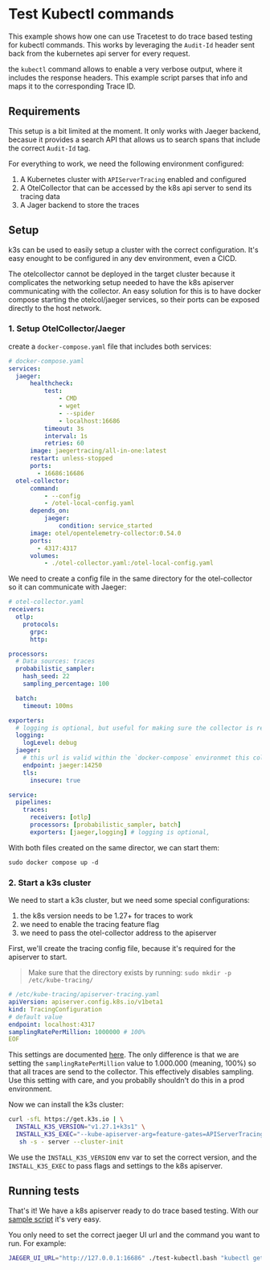 # Test Kubectl commands

This example shows how one can use Tracetest to do trace based testing for kubectl commands. This works by leveraging the `Audit-Id` header sent back from the kubernetes api server for every request.

the `kubectl` command allows to enable a very verbose output, where it includes the response headers. This example script parses that info and maps it to the corresponding Trace ID.

## Requirements

This setup is a bit limited at the moment. It only works with Jaeger backend, becasue it provides a search API that allows us to search spans that include the correct `Audit-Id` tag.

For everything to work, we need the following environment configured:

1. A Kubernetes cluster with `APIServerTracing` enabled and configured
2. A OtelCollector that can be accessed by the k8s api server to send its tracing data
3. A Jager backend to store the traces


## Setup

k3s can be used to easily setup a cluster with the correct configuration. It's easy enought to be configured in any dev environment, even a CICD.

The otelcollector cannot be deployed in the target cluster because it complicates the networking setup needed to have the k8s apiserver communicating with the collector.
An easy solution for this is to have docker compose starting the otelcol/jaeger services, so their ports can be exposed directly to the host network.

### 1. Setup OtelCollector/Jaeger

create a `docker-compose.yaml` file that includes both services:

```yaml
# docker-compose.yaml
services:
  jaeger:
      healthcheck:
          test:
              - CMD
              - wget
              - --spider
              - localhost:16686
          timeout: 3s
          interval: 1s
          retries: 60
      image: jaegertracing/all-in-one:latest
      restart: unless-stopped
      ports:
        - 16686:16686
  otel-collector:
      command:
          - --config
          - /otel-local-config.yaml
      depends_on:
          jaeger:
              condition: service_started
      image: otel/opentelemetry-collector:0.54.0
      ports:
        - 4317:4317
      volumes:
          - ./otel-collector.yaml:/otel-local-config.yaml
```

We need to create a config file in the same directory for the otel-collector so it can communicate with Jaeger:

```yaml
# otel-collector.yaml
receivers:
  otlp:
    protocols:
      grpc:
      http:

processors:
  # Data sources: traces
  probabilistic_sampler:
    hash_seed: 22
    sampling_percentage: 100

  batch:
    timeout: 100ms

exporters:
  # logging is optional, but useful for making sure the collector is receiving traces
  logging:
    logLevel: debug
  jaeger:
    # this url is valid within the `docker-compose` environmet this collector is running
    endpoint: jaeger:14250 
    tls:
      insecure: true

service:
  pipelines:
    traces:
      receivers: [otlp]
      processors: [probabilistic_sampler, batch]
      exporters: [jaeger,logging] # logging is optional,
```

With both files created on the same director, we can start them:

```
sudo docker compose up -d
```

### 2. Start a k3s cluster

We need to start a k3s cluster, but we need some special configurations:

1. the k8s version needs to be 1.27+ for traces to work
2. we need to enable the tracing feature flag
3. we need to pass the otel-collector address to the apiserver


First, we'll create the tracing config file, because it's required for the apiserver to start.

> Make sure that the directory exists by running: `sudo mkdir -p /etc/kube-tracing/`

```yaml
# /etc/kube-tracing/apiserver-tracing.yaml
apiVersion: apiserver.config.k8s.io/v1beta1
kind: TracingConfiguration
# default value
endpoint: localhost:4317
samplingRatePerMillion: 1000000 # 100%
EOF
```

This settings are documented [here](https://kubernetes.io/docs/concepts/cluster-administration/system-traces/). The only difference is that we are setting the `samplingRatePerMillion` value to 1.000.000 (meaning, 100%) so that all traces are send to the collector.
This effectively disables sampling. Use this setting with care, and you probablly shouldn't do this in a prod environment.

Now we can install the k3s cluster:

```sh
curl -sfL https://get.k3s.io | \
  INSTALL_K3S_VERSION="v1.27.1+k3s1" \
  INSTALL_K3S_EXEC="--kube-apiserver-arg=feature-gates=APIServerTracing=true --kube-apiserver-arg=tracing-config-file=/etc/kube-tracing/apiserver-tracing.yaml" \
   sh -s - server --cluster-init
```

We use the `INSTALL_K3S_VERSION` env var to set the correct version, and the `INSTALL_K3S_EXEC` to pass flags and settings to the k8s apiserver.

## Running tests

That's it! We have a k8s apiserver ready to do trace based testing. With our [sample script](./test-kubectl.bash) it's very easy.

You only need to set the correct jaeger UI url and the command you want to run. For example:

```sh
JAEGER_UI_URL="http://127.0.0.1:16686" ./test-kubectl.bash "kubectl get namespaces"
```

